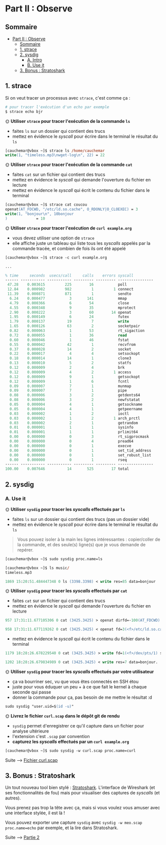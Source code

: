 
# Part II : Observe 
## Sommaire

- [Part II : Observe](#part-ii--observe)
  - [Sommaire](#sommaire)
  - [1. strace](#1-strace)
  - [2. sysdig](#2-sysdig)
    - [A. Intro](#a-intro)
    - [B. Use it](#b-use-it)
  - [3. Bonus : Stratoshark](#3-bonus--stratoshark)

## 1. strace

Si on veut tracer un processus avec `strace`, c'est comme ça :

```bash
# pour tracer l'exécution d'un echo par exemple
$ strace echo bjr
```

🌞 **Utiliser `strace` pour tracer l'exécution de la commande `ls`**

- faites `ls` sur un dossier qui contient des trucs
- mettez en évidence le *syscall* pour écrire dans le terminal le résultat du `ls`
```ps
[cauchemar@vbox ~]$ strace ls /home/cauchemar
write(1, "timeless.mp3\nwget-log\n", 22) = 22
```

🌞 **Utiliser `strace` pour tracer l'exécution de la commande `cat`**

- faites `cat` sur un fichier qui contient des trucs
- mettez en évidence le *syscall* qui demande l'ouverture du fichier en lecture
- mettez en évidence le *syscall* qui écrit le contenu du fichier dans le terminal
```ps
[cauchemar@vbox ~]$ strace cat coucou
openat(AT_FDCWD, "/etc/ld.so.cache", O_RDONLY|O_CLOEXEC) = 3
write(1, "bonjour\n", 10bonjour
)             = 10
```

🌞 **Utiliser `strace` pour tracer l'exécution de `curl example.org`**

- vous devez utiliser une option de `strace`
- elle affiche juste un tableau qui liste tous les *syscalls*  appelés par la commande tracée, et combien de fois ils ont été appelé
```ps
[cauchemar@vbox ~]$ strace -c curl example.org

... 

% time     seconds  usecs/call     calls    errors syscall
------ ----------- ----------- --------- --------- ----------------
 47.28    0.003615         225        16           poll
 12.84    0.000982         982         1         1 connect
 11.39    0.000871         871         1           sendto
  6.24    0.000477           3       141           mmap
  4.79    0.000366           6        54           close
  4.55    0.000348           9        35           mprotect
  2.90    0.000222           3        60        14 openat
  1.95    0.000149           6        24           futex
  1.79    0.000137          19         7           write
  1.65    0.000126          63         2           socketpair
  0.82    0.000063           1        53           rt_sigaction
  0.72    0.000055           1        36           read
  0.60    0.000046           1        46           fstat
  0.55    0.000042          42         1           recvfrom
  0.37    0.000028          14         2           socket
  0.22    0.000017           4         4           setsockopt
  0.18    0.000014          14         1           clone3
  0.13    0.000010           5         2           statfs
  0.12    0.000009           2         4           brk
  0.12    0.000009           4         2         1 access
  0.12    0.000009           9         1           getsockopt
  0.12    0.000009           1         6           fcntl
  0.09    0.000007           7         1           munmap
  0.09    0.000007           7         1           pipe
  0.08    0.000006           3         2           getdents64
  0.08    0.000006           3         2           newfstatat
  0.05    0.000004           4         1           getsockname
  0.05    0.000004           4         1           getpeername
  0.03    0.000002           1         2           ioctl
  0.03    0.000002           1         2         1 arch_prctl
  0.03    0.000002           2         1           getrandom
  0.01    0.000001           1         1           sysinfo
  0.01    0.000001           1         1           prlimit64
  0.00    0.000000           0         3           rt_sigprocmask
  0.00    0.000000           0         4           pread64
  0.00    0.000000           0         1           execve
  0.00    0.000000           0         1           set_tid_address
  0.00    0.000000           0         1           set_robust_list
  0.00    0.000000           0         1           rseq
------ ----------- ----------- --------- --------- ----------------
100.00    0.007646          14       525        17 total
``` 

## 2. sysdig

### A. Use it

🌞 **Utiliser `sysdig` pour tracer les *syscalls*  effectués par `ls`**

- faites `ls` sur un dossier qui contient des trucs (pas un dossier vide)
- mettez en évidence le *syscall* pour écrire dans le terminal le résultat du `ls`

> Vous pouvez isoler à la main les lignes intéressantes : copier/coller de la commande, et des seule(s) ligne(s) que je vous demande de repérer.

```ps
[cauchemar@vbox ~]$ sudo sysdig proc.name=ls

[cauchemar@vbox ~]$ ls music/
timeless.mp3

1869 15:20:51.484447348 0 ls (3398.3398) < write res=85 data=bonjour  .[0m.[01;31msysdig-0.39.0-x86_64.rpm.[0m  .[01;36mtimeless.mp3.[0m  wget
```

🌞 **Utiliser `sysdig` pour tracer les *syscalls*  effectués par `cat`**

- faites `cat` sur un fichier qui contient des trucs
- mettez en évidence le *syscall* qui demande l'ouverture du fichier en lecture
```ps
957 17:31:11.677105306 0 cat (3425.3425) > openat dirfd=-100(AT_FDCWD) name=/etc/ld.so.cache flags=4097(O_RDONLY|O_CLOEXEC) mode=0

958 17:31:11.677119262 0 cat (3425.3425) < openat fd=3(<f>/etc/ld.so.cache) dirfd=-100(AT_FDCWD) name=/etc/ld.so.cache flags=4097(O_RDONLY|O_CLOEXEC) mode=0 dev=FD00 ino=132200
```
- mettez en évidence le *syscall* qui écrit le contenu du fichier dans le terminal
```ps
1179 18:28:26.678229540 0 cat (3425.3425) > write fd=1(<f>/dev/pts/1) size=7

1202 18:28:26.679834989 0 cat (3425.3425) < write res=7 data=bonjour.
```



🌞 **Utiliser `sysdig` pour tracer les *syscalls*  effectués par votre utilisateur**

- ça va bourriner sec, vu que vous êtes connectés en SSH étou
- juste pour vous éduquer un peu + à ce que fait le kernel à chaque seconde qui passe
- donner la commande pour ça, pas besoin de me mettre le résultat :d

```ps
sudo sysdig "user.uid=$(id -u)"
```
🌞 **Livrez le fichier `curl.scap` dans le dépôt git de rendu**

- `sysdig` permet d'enregistrer ce qu'il capture dans un fichier pour analyse ultérieure
- l'extension c'est `.scap` par convention
- **capturez les *syscalls*  effectués par un `curl example.org`**

```ps
[cauchemar@vbox ~]$ sudo sysdig -w curl.scap proc.name=curl
```

Suite --> [Fichier curl.scap](./curl.scap)

## 3. Bonus : Stratoshark

Un tout nouveau tool bien stylé : [Stratoshark](https://wiki.wireshark.org/Stratoshark). L'interface de Wireshark (et ses fonctionnalités de fou) mais pour visualiser des captures de *syscalls*  (et autres).

Vous prenez pas trop la tête avec ça, mais si vous voulez vous amuser avec une interface stylée, il est là !

Vous pouvez exporter une capture `sysdig` avec `sysdig -w meo.scap proc.name=echo` par exemple, et la lire dans Stratoshark. 

Suite --> [Partie 2](./part2.md)
